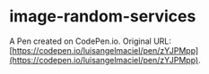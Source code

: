 # image-random-services

A Pen created on CodePen.io. Original URL: [https://codepen.io/luisangelmaciel/pen/zYJPMpp](https://codepen.io/luisangelmaciel/pen/zYJPMpp).

